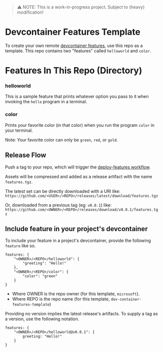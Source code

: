 > ⚠️ NOTE: This is a work-in-progress project. Subject to (heavy) modification!  

# Devcontainer Features Template

To create your own remote [devcontainer features](#), use this repo as a template.  This repo contains two "features" called `helloworld` and `color`.


# Features In This Repo (Directory)

### helloworld

This is a sample feature that prints whatever option you pass to it when invoking the `hello` program in a terminal.

### color

Prints your favorite color (in that color) when you run the program `color` in your terminal. 

Note: Your favorite color can only be `green`, `red`, or `gold`.

## Release Flow

Push a tag to your repo, which will trigger the [deploy-features workflow](https://github.com/joshspicer/devcontainer-features-template/blob/main/.github/workflows/deploy-features.yml).

Assets will be compressed and added as a release artifact with the name `features.tgz`. 

The latest set can be directly downloaded with a URI like: `https://github.com/<USER>/<REPO>/releases/latest/download/features.tgz`

Or, downloaded from a previous tag (eg: `v0.0.1`) like: `https://github.com/<OWNER>/<REPO>/releases/download/v0.0.1/features.tgz`


## Include feature in your project's devcontainer 

To include your feature in a project's devcontainer, provide the following `feature` like so.

```jsonc
features: {
    "<OWNER>/<REPO>/helloworld": {
        "greeting": "Hello!"
    },
    "<OWNER>/<REPO>/color": {
        "color": "green" 
    }
}
```

- Where OWNER is the repo owner (for this template, `microsoft`).
- Where REPO is the repo name (for this template, `dev-container-features-template`)

Providing no version implies the latest release's artifacts.  To supply a tag as a version, use the following notation.

```jsonc
features: {
    "<OWNER>/<REPO>/helloworld@v0.0.1": {
        greeting: "Hello!"
    }
}
```
